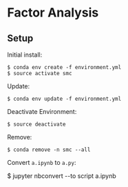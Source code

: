 # Factor Analysis

## Setup

Initial install:

    $ conda env create -f environment.yml
    $ source activate smc

Update:

    $ conda env update -f environment.yml

Deactivate Environment:

    $ source deactivate

Remove:

    $ conda remove -n smc --all


Convert `a.ipynb` to `a.py`:

  $ jupyter nbconvert --to script a.ipynb
